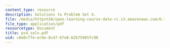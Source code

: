 ```yaml
---
content_type: resource
description: Solutions to Problem Set 4.
file: /media/https%3A/open-learning-course-data-rc.s3.amazonaws.com/6-777j-design-and-fabrication-of-microelectromechanical-devices-spring-2007/c8e0cffeec9e8c476fe862b75965fc98_ps4_soln.pdf
file_type: application/pdf
resourcetype: Document
title: ps4_soln.pdf
uid: c8e0cffe-ec9e-8c47-6fe8-62b75965fc98
---
```


